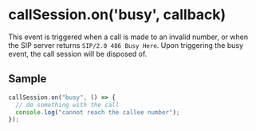 # callSession.on('busy', callback)

This event is triggered when a call is made to an invalid number, or when the SIP server returns `SIP/2.0 486 Busy Here`. Upon triggering the busy event, the call session will be disposed of.

## Sample

```ts
callSession.on("busy", () => {
  // do something with the call
  console.log("cannot reach the callee number");
});
```

